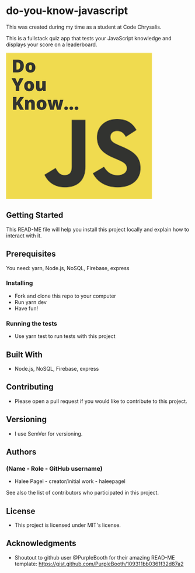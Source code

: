 # do-you-know-javascript

This was created during my time as a student at Code Chrysalis.

This is a fullstack quiz app that tests your JavaScript knowledge and displays your score on a leaderboard.

![Do You Know JavaScript? Quiz App Logo](./public/img/doYouKnowJavaScript.png)

## Getting Started

This READ-ME file will help you install this project locally and explain how to interact with it.

## Prerequisites

You need: yarn, Node.js, NoSQL, Firebase, express

### Installing

- Fork and clone this repo to your computer
- Run yarn dev
- Have fun!

### Running the tests

- Use yarn test to run tests with this project

## Built With

- Node.js, NoSQL, Firebase, express

## Contributing

- Please open a pull request if you would like to contribute to this project.

## Versioning

- I use SemVer for versioning.

## Authors

### (Name - Role - GitHub username)

- Halee Pagel - creator/initial work - haleepagel

See also the list of contributors who participated in this project.

## License

- This project is licensed under MIT's license.

## Acknowledgments

- Shoutout to github user @PurpleBooth for their amazing READ-ME template: <https://gist.github.com/PurpleBooth/109311bb0361f32d87a2>
